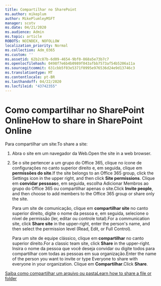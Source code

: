 ```yaml
---
title: Compartilhar no SharePoint
ms.author: mikeplum
author: MikePlumleyMSFT
manager: scotv
ms.date: 04/21/2020
ms.audience: Admin
ms.topic: article
ROBOTS: NOINDEX, NOFOLLOW
localization_priority: Normal
ms.collection: Adm_O365
ms.custom: ''
ms.assetid: 62b2c87b-6d09-4654-9bf0-868a5e73b7c7
ms.openlocfilehash: 0498f7e6b4b0989f043afbb7573af54b5206a11a
ms.sourcegitcommit: 631cbb5f03e5371f0995e976536d24e9d13746c3
ms.translationtype: MT
ms.contentlocale: pt-BR
ms.lasthandoff: 04/22/2020
ms.locfileid: "43742355"
---
```

# <a name="how-to-share-in-sharepoint-online"></a><span data-ttu-id="9fca6-102">Como compartilhar no SharePoint Online</span><span class="sxs-lookup"><span data-stu-id="9fca6-102">How to share in SharePoint Online</span></span>

<span data-ttu-id="9fca6-103">Para compartilhar um site:</span><span class="sxs-lookup"><span data-stu-id="9fca6-103">To share a site:</span></span>
  
1. <span data-ttu-id="9fca6-104">Abra o site em um navegador da Web.</span><span class="sxs-lookup"><span data-stu-id="9fca6-104">Open the site in a web browser.</span></span>
    
2. <span data-ttu-id="9fca6-105">Se o site pertencer a um grupo do Office 365, clique no ícone de configurações no canto superior direito e, em seguida, clique em **permissões do site**.</span><span class="sxs-lookup"><span data-stu-id="9fca6-105">If the site belongs to an Office 365 group, click the Settings icon in the upper right, and then click **Site permissions**.</span></span> <span data-ttu-id="9fca6-106">Clique em **convidar pessoas**e, em seguida, escolha Adicionar Membros ao grupo do Office 365 ou compartilhar apenas o site.</span><span class="sxs-lookup"><span data-stu-id="9fca6-106">Click **Invite people**, and then choose to add members to the Office 365 group or share only the site.</span></span> 
    
    <span data-ttu-id="9fca6-107">Para um site de comunicação, clique em **compartilhar site** no canto superior direito, digite o nome da pessoa e, em seguida, selecione o nível de permissão (ler, editar ou controle total).</span><span class="sxs-lookup"><span data-stu-id="9fca6-107">For a communication site, click **Share site** in the upper-right, enter the person's name, and then select the permission level (Read, Edit, or Full Control).</span></span> 
    
    <span data-ttu-id="9fca6-108">Para um site de equipe clássico, clique em **compartilhar** no canto superior direito.</span><span class="sxs-lookup"><span data-stu-id="9fca6-108">For a classic team site, click **Share** in the upper-right.</span></span> <span data-ttu-id="9fca6-109">Insira o nome da pessoa que você deseja convidar ou digite todos para compartilhar com todas as pessoas em sua organização.</span><span class="sxs-lookup"><span data-stu-id="9fca6-109">Enter the name of the person you want to invite or type Everyone to share with everyone in your organization.</span></span> <span data-ttu-id="9fca6-110">Clique em **Compartilhar**.</span><span class="sxs-lookup"><span data-stu-id="9fca6-110">Click **Share**.</span></span>
    
[<span data-ttu-id="9fca6-111">Saiba como compartilhar um arquivo ou pasta</span><span class="sxs-lookup"><span data-stu-id="9fca6-111">Learn how to share a file or folder</span></span>](https://go.microsoft.com/fwlink/?linkid=511430)
  

